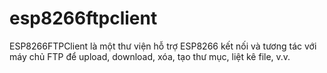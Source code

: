 # esp8266ftpclient
ESP8266FTPClient là một thư viện hỗ trợ ESP8266 kết nối và tương tác với máy chủ FTP để upload, download, xóa, tạo thư mục, liệt kê file, v.v.

